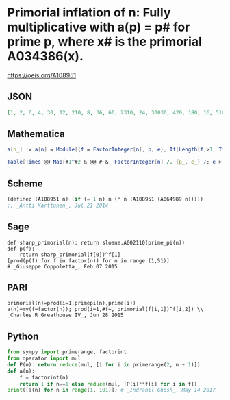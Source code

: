 # Primorial inflation of n: Fully multiplicative with a\(p\) \= p\# for prime p, where x\# is the primorial A034386\(x\)\.
https://oeis.org/A108951
## JSON
```JSON
[1, 2, 6, 4, 30, 12, 210, 8, 36, 60, 2310, 24, 30030, 420, 180, 16, 510510, 72, 9699690, 120, 1260, 4620, 223092870, 48, 900, 60060, 216, 840, 6469693230, 360, 200560490130, 32, 13860, 1021020, 6300, 144, 7420738134810, 19399380, 180180, 240, 304250263527210, 2520]
```
## Mathematica
```Mathematica
a[n_] := a[n] = Module[{f = FactorInteger[n], p, e}, If[Length[f]>1, Times @@ a /@ Power @@@ f, {{p, e}} = f; Times @@ (Prime[Range[PrimePi[p]]]^e)]]; a[1] = 1; Table[a[n], {n, 1, 42}] (* _Jean-François Alcover_, Feb 24 2015 *)
```
```Mathematica
Table[Times @@ Map[#1^#2 & @@ # &, FactorInteger[n] /. {p_, e_} /; e > 0 :> {Times @@ Prime@ Range@ PrimePi@ p, e}], {n, 42}] (* _Michael De Vlieger_, Mar 18 2017 *)
```
## Scheme
```Scheme
(definec (A108951 n) (if (= 1 n) n (* n (A108951 (A064989 n)))))
;; _Antti Karttunen_, Jul 21 2014
```
## Sage
```Sage
def sharp_primorial(n): return sloane.A002110(prime_pi(n))
def p(f):
    return sharp_primorial(f[0])^f[1]
[prod(p(f) for f in factor(n)) for n in range (1,51)]
# _Giuseppe Coppoletta_, Feb 07 2015
```
## PARI
```PARI
primorial(n)=prod(i=1,primepi(n),prime(i))
a(n)=my(f=factor(n)); prod(i=1,#f~, primorial(f[i,1])^f[i,2]) \\ _Charles R Greathouse IV_, Jun 28 2015
```
## Python
```Python
from sympy import primerange, factorint
from operator import mul
def P(n): return reduce(mul, [i for i in primerange(2, n + 1)])
def a(n):
    f = factorint(n)
    return 1 if n==1 else reduce(mul, [P(i)**f[i] for i in f])
print([a(n) for n in range(1, 101)]) # _Indranil Ghosh_, May 14 2017
```
